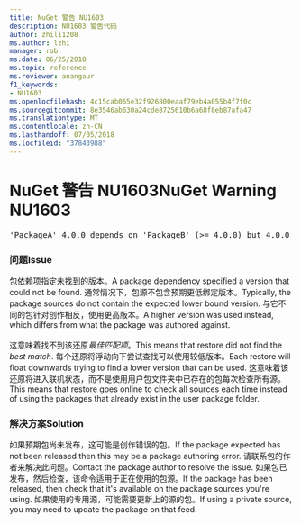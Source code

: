 ```yaml
---
title: NuGet 警告 NU1603
description: NU1603 警告代码
author: zhili1208
ms.author: lzhi
manager: rob
ms.date: 06/25/2018
ms.topic: reference
ms.reviewer: anangaur
f1_keywords:
- NU1603
ms.openlocfilehash: 4c15cab065e32f926800eaaf79eb4a055b4f7f0c
ms.sourcegitcommit: 8e3546ab630a24cde8725610b6a68f8eb87afa47
ms.translationtype: MT
ms.contentlocale: zh-CN
ms.lasthandoff: 07/05/2018
ms.locfileid: "37843988"
---
```

# <a name="nuget-warning-nu1603"></a><span data-ttu-id="b6949-103">NuGet 警告 NU1603</span><span class="sxs-lookup"><span data-stu-id="b6949-103">NuGet Warning NU1603</span></span>

<pre>'PackageA' 4.0.0 depends on 'PackageB' (>= 4.0.0) but 4.0.0 was not found. An approximate best match of 5.0.0 was resolved.</pre>

### <a name="issue"></a><span data-ttu-id="b6949-104">问题</span><span class="sxs-lookup"><span data-stu-id="b6949-104">Issue</span></span>

<span data-ttu-id="b6949-105">包依赖项指定未找到的版本。</span><span class="sxs-lookup"><span data-stu-id="b6949-105">A package dependency specified a version that could not be found.</span></span> <span data-ttu-id="b6949-106">通常情况下，包源不包含预期更低绑定版本。</span><span class="sxs-lookup"><span data-stu-id="b6949-106">Typically, the package sources do not contain the expected lower bound version.</span></span> <span data-ttu-id="b6949-107">与它不同的包针对创作相反，使用更高版本。</span><span class="sxs-lookup"><span data-stu-id="b6949-107">A higher version was used instead, which differs from what the package was authored against.</span></span><br/><br/><span data-ttu-id="b6949-108">这意味着找不到该还原*最佳匹配项*。</span><span class="sxs-lookup"><span data-stu-id="b6949-108">This means that restore did not find the *best match*.</span></span> <span data-ttu-id="b6949-109">每个还原将浮动向下尝试查找可以使用较低版本。</span><span class="sxs-lookup"><span data-stu-id="b6949-109">Each restore will float downwards trying to find a lower version that can be used.</span></span> <span data-ttu-id="b6949-110">这意味着该还原将进入联机状态，而不是使用用户包文件夹中已存在的包每次检查所有源。</span><span class="sxs-lookup"><span data-stu-id="b6949-110">This means that restore goes online to check all sources each time instead of using the packages that already exist in the user package folder.</span></span>

### <a name="solution"></a><span data-ttu-id="b6949-111">解决方案</span><span class="sxs-lookup"><span data-stu-id="b6949-111">Solution</span></span>
<span data-ttu-id="b6949-112">如果预期包尚未发布，这可能是创作错误的包。</span><span class="sxs-lookup"><span data-stu-id="b6949-112">If the package expected has not been released then this may be a package authoring error.</span></span> <span data-ttu-id="b6949-113">请联系包的作者来解决此问题。</span><span class="sxs-lookup"><span data-stu-id="b6949-113">Contact the package author to resolve the issue.</span></span> <span data-ttu-id="b6949-114">如果包已发布，然后检查，该命令适用于正在使用的包源。</span><span class="sxs-lookup"><span data-stu-id="b6949-114">If the package has been released, then check that it's available on the package sources you're using.</span></span> <span data-ttu-id="b6949-115">如果使用的专用源，可能需要更新上的源的包。</span><span class="sxs-lookup"><span data-stu-id="b6949-115">If using a private source, you may need to update the package on that feed.</span></span> 